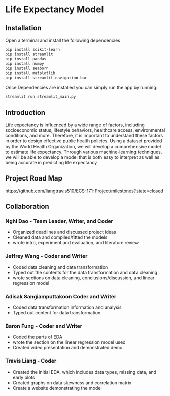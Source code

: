# Life Expectancy Model
## Installation
Open a terminal and install the following dependencies
``` bash
pip install scikit-learn
pip install streamlit
pip install pandas
pip install numpy
pip install seaborn
pip install matplotlib
pip install streamlit-navigation-bar
```
Once Dependencies are installed you can simply run the app by running:
``` bash
streamlit run streamlit_main.py
```
## Introduction
Life expectancy is influenced by a wide range of factors, 
including socioeconomic status, lifestyle behaviors,
healthcare access, environmental conditions, and more.
Therefore, it is important to understand these factors in
order to design effective public health policies. Using a
dataset provided by the World Health Organization, we
will develop a comprehensive model to estimate life expectancy. 
Through various machine-learning techniques,
we will be able to develop a model that is both easy
to interpret as well as being accurate in predicting life
expectancy

## Project Road Map
https://github.com/liangtravis510/ECS-171-Project/milestones?state=closed

## Collaboration
### Nghi Dao - Team Leader, Writer, and Coder
- Organized deadlines and discussed project ideas
- Cleaned data and compiled/fitted the models
- wrote intro, experiment and evaluation, and literature review

### Jeffrey Wang - Coder and Writer
- Coded data cleaning and data transformation
- Typed out the contents for the data transformation and data cleaning
- wrote sections on data cleaning, conclusions/discussion, and linear regression model

### Adisak Sangiamputtakoon Coder and Writer
- Coded data transformation information and analysis
- Typed out content for data transformation

### Baron Fung - Coder and Writer
- Coded the parts of EDA
- wrote the section on the linear regression model used
- Created video presentation and demonstrated demo

### Travis Liang - Coder
- Created the initial EDA, which includes data types, missing data, and early plots
- Created graphs on data skewness and correlation matrix
- Create a website demonstrating the model
